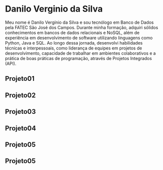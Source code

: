 # Danilo Verginio da Silva
Meu nome é Danilo Vergínio da Silva e sou tecnólogo em Banco de Dados pela FATEC São José dos Campos. Durante minha formação, adquiri sólidos conhecimentos em bancos de dados relacionais e NoSQL, além de experiência em desenvolvimento de software utilizando linguagens como Python, Java e SQL. Ao longo dessa jornada, desenvolvi habilidades técnicas e interpessoais, como liderança de equipes em projetos de desenvolvimento, capacidade de trabalhar em ambientes colaborativos e a prática de boas práticas de programação, através de Projetos Integrados (API).


## Projeto01

## Projeto02

## Projeto03

## Projeto04

## Projeto05

## Projeto05
